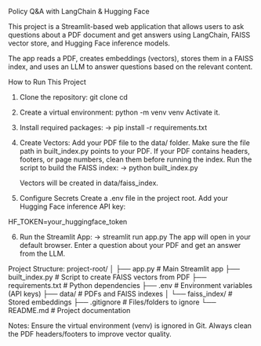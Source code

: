 Policy Q&A with LangChain & Hugging Face

This project is a Streamlit-based web application that allows users to ask questions about a PDF document and get answers using LangChain, FAISS vector store, and Hugging Face inference models.

The app reads a PDF, creates embeddings (vectors), stores them in a FAISS index, and uses an LLM to answer questions based on the relevant content.

How to Run This Project

1. Clone the repository:
git clone <your-repo-url>
cd <your-repo-folder>

2. Create a virtual environment:
python -m venv venv
Activate it.

3. Install required packages:
-> pip install -r requirements.txt

4. Create Vectors:
   Add your PDF file to the data/ folder.
   Make sure the file path in built_index.py points to your PDF.
   If your PDF contains headers, footers, or page numbers, clean them before running the index.
   Run the script to build the FAISS index:
   -> python built_index.py

   Vectors will be created in data/faiss_index.

6. Configure Secrets
Create a .env file in the project root.
Add your Hugging Face inference API key:

HF_TOKEN=your_huggingface_token

6. Run the Streamlit App:
-> streamlit run app.py
The app will open in your default browser.
Enter a question about your PDF and get an answer from the LLM.

Project Structure:
project-root/
│
├── app.py             # Main Streamlit app
├── built_index.py     # Script to create FAISS vectors from PDF
├── requirements.txt   # Python dependencies
├── .env               # Environment variables (API keys)
├── data/              # PDFs and FAISS indexes
│   └── faiss_index/   # Stored embeddings
├── .gitignore         # Files/folders to ignore
└── README.md          # Project documentation


Notes:
Ensure the virtual environment (venv) is ignored in Git.
Always clean the PDF headers/footers to improve vector quality.
